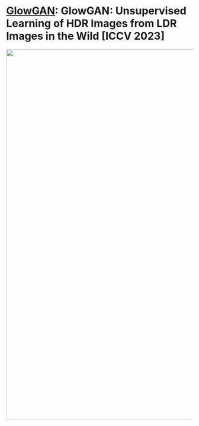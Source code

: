 # [GlowGAN](https://glowgan.mpi-inf.mpg.de/resource/glowgan.pdf): GlowGAN: Unsupervised Learning of HDR Images from LDR Images in the Wild [ICCV 2023]

<img src="https://github.com/Hans1984/GlowGAN/tree/main/assets/teaser.png" width="1000"/>
